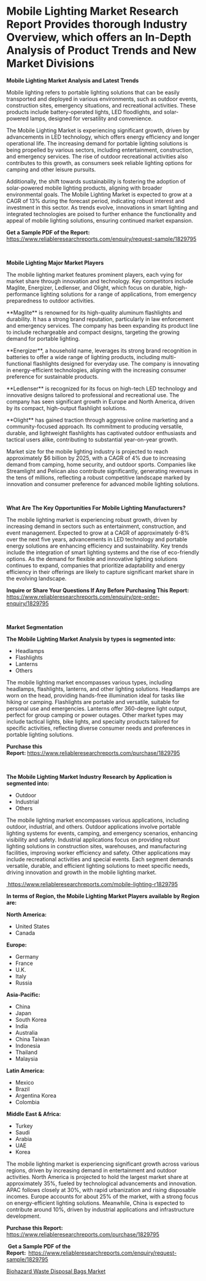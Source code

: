 <p><h1>Mobile Lighting Market Research Report Provides thorough Industry Overview, which offers an In-Depth Analysis of Product Trends and New Market Divisions</h1></p><p><strong>Mobile Lighting Market Analysis and Latest Trends</strong></p>
<p><p>Mobile lighting refers to portable lighting solutions that can be easily transported and deployed in various environments, such as outdoor events, construction sites, emergency situations, and recreational activities. These products include battery-operated lights, LED floodlights, and solar-powered lamps, designed for versatility and convenience.</p><p>The Mobile Lighting Market is experiencing significant growth, driven by advancements in LED technology, which offers energy efficiency and longer operational life. The increasing demand for portable lighting solutions is being propelled by various sectors, including entertainment, construction, and emergency services. The rise of outdoor recreational activities also contributes to this growth, as consumers seek reliable lighting options for camping and other leisure pursuits.</p><p>Additionally, the shift towards sustainability is fostering the adoption of solar-powered mobile lighting products, aligning with broader environmental goals. The Mobile Lighting Market is expected to grow at a CAGR of 13% during the forecast period, indicating robust interest and investment in this sector. As trends evolve, innovations in smart lighting and integrated technologies are poised to further enhance the functionality and appeal of mobile lighting solutions, ensuring continued market expansion.</p></p>
<p><strong>Get a Sample PDF of the Report:&nbsp;</strong> <a href="https://www.reliableresearchreports.com/enquiry/request-sample/1829795?utm_campaign=2290&utm_medium=2&utm_source=Github&utm_content=ia&utm_term=05042025&utm_id=mobile-lighting">https://www.reliableresearchreports.com/enquiry/request-sample/1829795</a></p>
<p>&nbsp;</p>
<p><strong>Mobile Lighting Major Market Players</strong></p>
<p><p>The mobile lighting market features prominent players, each vying for market share through innovation and technology. Key competitors include Maglite, Energizer, Ledlenser, and Olight, which focus on durable, high-performance lighting solutions for a range of applications, from emergency preparedness to outdoor activities.</p><p>**Maglite** is renowned for its high-quality aluminum flashlights and durability. It has a strong brand reputation, particularly in law enforcement and emergency services. The company has been expanding its product line to include rechargeable and compact designs, targeting the growing demand for portable lighting.</p><p>**Energizer**, a household name, leverages its strong brand recognition in batteries to offer a wide range of lighting products, including multi-functional flashlights designed for everyday use. The company is innovating in energy-efficient technologies, aligning with the increasing consumer preference for sustainable products.</p><p>**Ledlenser** is recognized for its focus on high-tech LED technology and innovative designs tailored to professional and recreational use. The company has seen significant growth in Europe and North America, driven by its compact, high-output flashlight solutions.</p><p>**Olight** has gained traction through aggressive online marketing and a community-focused approach. Its commitment to producing versatile, durable, and lightweight flashlights has captivated outdoor enthusiasts and tactical users alike, contributing to substantial year-on-year growth.</p><p>Market size for the mobile lighting industry is projected to reach approximately $6 billion by 2025, with a CAGR of 4% due to increasing demand from camping, home security, and outdoor sports. Companies like Streamlight and Pelican also contribute significantly, generating revenues in the tens of millions, reflecting a robust competitive landscape marked by innovation and consumer preference for advanced mobile lighting solutions.</p></p>
<p>&nbsp;</p>
<p><strong>What Are The Key Opportunities For Mobile Lighting Manufacturers?</strong></p>
<p><p>The mobile lighting market is experiencing robust growth, driven by increasing demand in sectors such as entertainment, construction, and event management. Expected to grow at a CAGR of approximately 6-8% over the next five years, advancements in LED technology and portable energy solutions are enhancing efficiency and sustainability. Key trends include the integration of smart lighting systems and the rise of eco-friendly options. As the demand for flexible and innovative lighting solutions continues to expand, companies that prioritize adaptability and energy efficiency in their offerings are likely to capture significant market share in the evolving landscape.</p></p>
<p><strong>Inquire or Share Your Questions If Any Before Purchasing This Report:</strong> <a href="https://www.reliableresearchreports.com/enquiry/pre-order-enquiry/1829795?utm_campaign=2290&utm_medium=2&utm_source=Github&utm_content=ia&utm_term=05042025&utm_id=mobile-lighting">https://www.reliableresearchreports.com/enquiry/pre-order-enquiry/1829795</a></p>
<p>&nbsp;</p>
<p><strong>Market Segmentation</strong></p>
<p><strong>The Mobile Lighting Market Analysis by types is segmented into:</strong></p>
<p><ul><li>Headlamps</li><li>Flashlights</li><li>Lanterns</li><li>Others</li></ul></p>
<p><p>The mobile lighting market encompasses various types, including headlamps, flashlights, lanterns, and other lighting solutions. Headlamps are worn on the head, providing hands-free illumination ideal for tasks like hiking or camping. Flashlights are portable and versatile, suitable for personal use and emergencies. Lanterns offer 360-degree light output, perfect for group camping or power outages. Other market types may include tactical lights, bike lights, and specialty products tailored for specific activities, reflecting diverse consumer needs and preferences in portable lighting solutions.</p></p>
<p><strong>Purchase this Report:&nbsp;</strong><a href="https://www.reliableresearchreports.com/purchase/1829795?utm_campaign=2290&utm_medium=2&utm_source=Github&utm_content=ia&utm_term=05042025&utm_id=mobile-lighting">https://www.reliableresearchreports.com/purchase/1829795</a></p>
<p>&nbsp;</p>
<p><strong>The Mobile Lighting Market Industry Research by Application is segmented into:</strong></p>
<p><ul><li>Outdoor</li><li>Industrial</li><li>Others</li></ul></p>
<p><p>The mobile lighting market encompasses various applications, including outdoor, industrial, and others. Outdoor applications involve portable lighting systems for events, camping, and emergency scenarios, enhancing visibility and safety. Industrial applications focus on providing robust lighting solutions in construction sites, warehouses, and manufacturing facilities, improving worker efficiency and safety. Other applications may include recreational activities and special events. Each segment demands versatile, durable, and efficient lighting solutions to meet specific needs, driving innovation and growth in the mobile lighting market.</p></p>
<p><a href="https://www.reliableresearchreports.com/mobile-lighting-r1829795?utm_campaign=2290&utm_medium=2&utm_source=Github&utm_content=ia&utm_term=05042025&utm_id=mobile-lighting">&nbsp;https://www.reliableresearchreports.com/mobile-lighting-r1829795</a></p>
<p><strong>In terms of Region, the Mobile Lighting Market Players available by Region are:</strong></p>
<p>
    <p> <strong> North America: </strong>
        <ul>
            <li>United States</li>
            <li>Canada</li>
        </ul>
        </p> 
    <p> <strong> Europe: </strong>
        <ul>
            <li>Germany</li>
            <li>France</li>
            <li>U.K.</li>
            <li>Italy</li>
            <li>Russia</li>
        </ul>
        </p> 
    <p> <strong> Asia-Pacific: </strong>
        <ul>
            <li>China</li>
            <li>Japan</li>
            <li>South Korea</li>
            <li>India</li>
            <li>Australia</li>
            <li>China Taiwan</li>
            <li>Indonesia</li>
            <li>Thailand</li>
            <li>Malaysia</li>
        </ul>
        </p> 
    <p> <strong> Latin America: </strong>
        <ul>
            <li>Mexico</li>
            <li>Brazil</li>
            <li>Argentina Korea</li>
            <li>Colombia</li>
        </ul>
        </p> 
    <p> <strong> Middle East & Africa: </strong>
        <ul>
            <li>Turkey</li>
            <li>Saudi</li>
            <li>Arabia</li>
            <li>UAE</li>
            <li>Korea</li>
        </ul>
    </p>
    </p>
<p><p>The mobile lighting market is experiencing significant growth across various regions, driven by increasing demand in entertainment and outdoor activities. North America is projected to hold the largest market share at approximately 35%, fueled by technological advancements and innovation. APAC follows closely at 30%, with rapid urbanization and rising disposable incomes. Europe accounts for about 25% of the market, with a strong focus on energy-efficient lighting solutions. Meanwhile, China is expected to contribute around 10%, driven by industrial applications and infrastructure development.</p></p>
<p><strong>Purchase this Report: </strong><a href="https://www.reliableresearchreports.com/purchase/1829795?utm_campaign=2290&utm_medium=2&utm_source=Github&utm_content=ia&utm_term=05042025&utm_id=mobile-lighting">https://www.reliableresearchreports.com/purchase/1829795</a></p>
<p>&nbsp;<strong>Get a Sample PDF of the Report:&nbsp;&nbsp;</strong><a href="https://www.reliableresearchreports.com/enquiry/request-sample/1829795?utm_campaign=2290&utm_medium=2&utm_source=Github&utm_content=ia&utm_term=05042025&utm_id=mobile-lighting">https://www.reliableresearchreports.com/enquiry/request-sample/1829795</a></p>
<p><strong></strong></p>
<p><p><a href="https://github.com/boitafbg/Market-Research-Report-List-1/blob/main/biohazard-waste-disposal-bags-market.md?utm_campaign=2290&utm_medium=2&utm_source=Github&utm_content=ia&utm_term=05042025&utm_id=mobile-lighting">Biohazard Waste Disposal Bags Market</a></p></p>